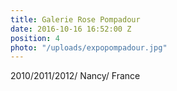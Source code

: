 ```yaml
---
title: Galerie Rose Pompadour
date: 2016-10-16 16:52:00 Z
position: 4
photo: "/uploads/expopompadour.jpg"
---
```


2010/2011/2012/ Nancy/ France